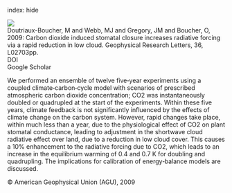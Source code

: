 index: hide

<div class="Citation">
    <div class="Citation-thumb CitationThumb-linked"  data-href="https://doi.org/10.1029/2008gl036273">
      <img src="https://static.claimspace.cloud/climate-study-static/refs/thumbs/8/DoutriauxBoucher_et_al_2009-thumb.png" />
    </div>

  <div class="Citation-body">
    <div class="Citation-text">Doutriaux-Boucher, M and Webb, MJ and Gregory, JM and Boucher, O, 2009: Carbon dioxide induced stomatal closure increases radiative forcing via a rapid reduction in low cloud. <span class="Article-journal">Geophysical Research Letters, </span><span class="Article-volume">36, </span>L02703pp.</div>
    <div class="Citation-links">
      <div class="CitationLink" data-href="https://doi.org/10.1029/2008gl036273">
        <div class="CitationLink-icon CitationLink-Doi"></div>
        <div class="CitationLink-text">DOI</div>
      </div>
      <div class="CitationLink" data-href="https://scholar.google.com/scholar?q=10.1029/2008gl036273">
        <div class="CitationLink-icon CitationLink-Scholar"></div>
        <div class="CitationLink-text">Google Scholar</div>
      </div>
    </div>
  </div>
</div>

We performed an ensemble of twelve five‐year experiments using a coupled climate‐carbon‐cycle model with scenarios of prescribed atmospheric carbon dioxide concentration; CO2 was instantaneously doubled or quadrupled at the start of the experiments. Within these five years, climate feedback is not significantly influenced by the effects of climate change on the carbon system. However, rapid changes take place, within much less than a year, due to the physiological effect of CO2 on plant stomatal conductance, leading to adjustment in the shortwave cloud radiative effect over land, due to a reduction in low cloud cover. This causes a 10% enhancement to the radiative forcing due to CO2, which leads to an increase in the equilibrium warming of 0.4 and 0.7 K for doubling and quadrupling. The implications for calibration of energy‐balance models are discussed.

<div class="Citation-copy">
&copy; American Geophysical Union (AGU), 2009
</div>